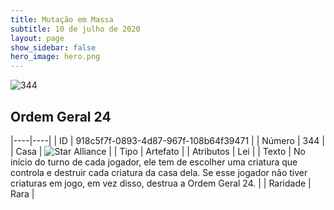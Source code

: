 ```yaml
---
title: Mutação em Massa
subtitle: 10 de julho de 2020
layout: page
show_sidebar: false
hero_image: hero.png
---
```


![344](https://cdn.keyforgegame.com/media/card_front/pt/479_344_XM4VGX4M7PC6_pt.png)

## Ordem Geral 24

|----|----|
| ID | 918c5f7f-0893-4d87-967f-108b64f39471 |
| Número | 344 |
| Casa | ![Star Alliance](https://archonarcana.com/images/thumb/7/7d/Star_Alliance.png/22px-Star_Alliance.png "Aliança Estelar") |
| Tipo | Artefato |
| Atributos | Lei |
| Texto | No início do turno de cada jogador, ele tem de escolher uma criatura que controla e destruir cada criatura da  casa dela. Se esse jogador não tiver criaturas em jogo, em vez disso,  destrua a Ordem Geral 24. |
| Raridade | Rara |

